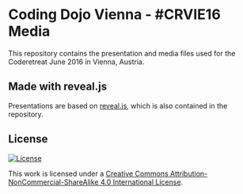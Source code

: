 # Coding Dojo Vienna - #CRVIE16 Media

This repository contains the presentation and media files used for the Coderetreat June 2016 in Vienna, Austria.

## Made with reveal.js

Presentations are based on [reveal.js](http://lab.hakim.se/reveal-js/), which is also contained in the repository.

## License

[![License][license-image]][license-url]

This work is licensed under a [Creative Commons Attribution-NonCommercial-ShareAlike 4.0 International License](http://creativecommons.org/licenses/by-nc-sa/4.0/).

[license-url]: http://creativecommons.org/licenses/by-nc-sa/4.0/
[license-image]: https://i.creativecommons.org/l/by-nc-sa/4.0/88x31.png
